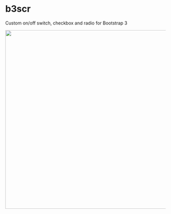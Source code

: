 # b3scr
Custom on/off switch, checkbox and radio for Bootstrap 3

<img src="https://raw.githubusercontent.com/gurde/b3scr/master/preview.png" width="561px">
